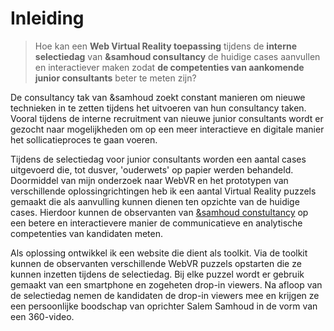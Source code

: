 # Inleiding

> Hoe kan een **Web Virtual Reality toepassing** tijdens de **interne selectiedag** van **&samhoud consultancy** de huidige cases aanvullen en interactiever maken zodat **de competenties van aankomende junior consultants** beter te meten zijn?

De consultancy tak van &samhoud zoekt constant manieren om nieuwe technieken in te zetten tijdens het uitvoeren van hun consultancy taken. Vooral tijdens de interne recruitment van nieuwe junior consultants wordt er gezocht naar mogelijkheden om op een meer interactieve en digitale manier het sollicatieproces te gaan voeren.

Tijdens de selectiedag voor junior consultants worden een aantal cases uitgevoerd die, tot dusver, 'ouderwets' op papier werden behandeld. Doormiddel van mijn onderzoek naar WebVR en het prototypen van verschillende oplossingrichtingen heb ik een aantal Virtual Reality puzzels gemaakt die als aanvulling kunnen dienen ten opzichte van de huidige cases. Hierdoor kunnen de observanten van [&samhoud constultancy](http://consultancy.samhoud.com/en/home) op een betere en interactievere manier de communicatieve en analytische competenties van kandidaten meten.

Als oplossing ontwikkel ik een website die dient als toolkit. Via de toolkit kunnen de observanten verschillende WebVR puzzels opstarten die ze kunnen inzetten tijdens de selectiedag. Bij elke puzzel wordt er gebruik gemaakt van een smartphone en zogeheten drop-in viewers. Na afloop van de selectiedag nemen de kandidaten de drop-in viewers mee en krijgen ze een persoonlijke boodschap van oprichter Salem Samhoud in de vorm van een 360-video.